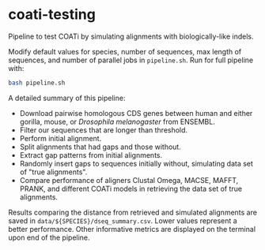 # coati-testing

Pipeline to test COATi by simulating alignments with biologically-like indels.

Modify default values for species, number of sequences, max length of sequences,
and number of parallel jobs in `pipeline.sh`. Run for full pipeline with:
```bash
bash pipeline.sh
```

A detailed summary of this pipeline:

- Download pairwise homologous CDS genes between human and either gorilla,
mouse, or *Drosophila melanogaster* from ENSEMBL.
- Filter our sequences that are longer than threshold.
- Perform initial alignment.
- Split alignments that had gaps and those without.
- Extract gap patterns from initial alignments.
- Randomly insert gaps to sequences initially without, simulating data set of
"true alignments".
- Compare performance of aligners Clustal Omega, MACSE, MAFFT, PRANK, and
different COATi models in retrieving the data set of true alignments.

Results comparing the distance from retrieved and simulated alignments are saved
in `data/${SPECIES}/dseq_summary.csv`. Lower values represent a better
performance. Other informative metrics are displayed on the terminal upon end of
the pipeline.